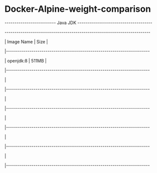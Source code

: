 # Docker-Alpine-weight-comparison
<p>-------------------------- Java JDK --------------------------------------</p>
<p>--------------------------------------------------------------------------</p>
<p>|   Image Name                    |                Size                  |</p>
<p>|-------------------------------------------------------------------------</p>
<p>|   openjdk:8                     |             511MB                    |</p>
<p>|-------------------------------------------------------------------------</p>
<p>|</p>
<p>|-------------------------------------------------------------------------</p>
<p>|</p>
<p>|-------------------------------------------------------------------------</p>
<p>|</p>
<p>|-------------------------------------------------------------------------</p>
<p>|</p>
<p>|-------------------------------------------------------------------------</p>
<p>|</p>
<p>|-------------------------------------------------------------------------</p>


